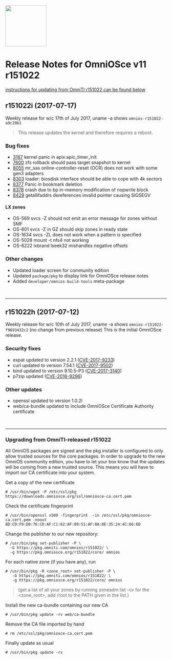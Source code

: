 <img src="http://www.omniosce.org/OmniOSce_logo.svg" height="128">

# Release Notes for OmniOSce v11 r151022

[instructions for updating from OmniTI r151022 can be found below](#upgrading-from-omniti-released-r151022)

## r151022i (2017-07-17)

Weekly release for w/c 17th of July 2017, uname -a shows `omnios-r151022-a9c29b1`
> This release updates the kernel and therefore requires a reboot.

### Bug fixes

* [3167](https://www.illumos.org/issues/3167) kernel panic in apix:apic_timer_init
* [7600](https://www.illumos.org/issues/7600) zfs rollback should pass target snapshot to kernel
* [8055](https://www.illumos.org/issues/8055) mr_sas online-controller-reset (OCR) does not work with some gen3 adapters
* [8303](https://www.illumos.org/issues/8303) loader: biosdisk interface should be able to cope with 4k sectors
* [8377](https://www.illumos.org/issues/8377) Panic in bookmark deletion
* [8378](https://www.illumos.org/issues/8378) crash due to bp in-memory modification of nopwrite block
* [8429](https://www.illumos.org/issues/8429) getallifaddrs dereferences invalid pointer causing SIGSEGV

#### LX zones

* OS-569 svcs -Z should not emit an error message for zones without SMF
* OS-601 svcs -Z in GZ should skip zones in ready state
* OS-1634 svcs -ZL does not work when a pattern is specified
* OS-5028 mount -t nfs4 not working
* OS-6222 lxbrand lseek32 mishandles negative offsets

### Other changes

* Updated loader screen for community edition
* Updated `package/pkg` to display link for OmniOSce release notes
* Added `developer/omnios-build-tools` meta-package

<br>

----  

## r151022h (2017-07-12)

Weekly release for w/c 10th of July 2017, uname -a shows `omnios-r151022-f9693432c2` (no change from previous release)
This is the initial OmniOSce release.

### Security fixes

* expat updated to version 2.2.1 ([CVE-2017-9233](https://libexpat.github.io/doc/cve-2017-9233/))
* curl updated to version 7.54.1 ([CVE-2017-9502](https://curl.haxx.se/docs/adv_20170614.html))
* bind updated to version 9.10.5-P3 ([CVE-2017-3140](https://kb.isc.org/article/AA-01495/0/CVE-2017-3140%3A-An-error-processing-RPZ-rules-can-cause-named-to-loop-endlessly-after-handling-a-query.html))
* p7zip updated ([CVE-2016-9296](https://bugzilla.redhat.com/show_bug.cgi?id=CVE-2016-9296))

### Other updates

* openssl updated to version 1.0.2l
* web/ca-bundle updated to include OmniOSce Certificate Authority certificate

<br>

----  

### Upgrading from OmniTI-released r151022

All OmniOS packages are signed and the pkg installer is configured to only
allow trusted sources for the core packages. In order to upgrade to the new
OmniOS community edition, you have to let your box know that the updates will
be coming from a new trusted source. This means you will have to import our CA
certificate into your system.

Get a copy of the new certificate
```
# /usr/bin/wget -P /etc/ssl/pkg https://downloads.omniosce.org/ssl/omniosce-ca.cert.pem 
```
Check the certificate fingerprint
```
# /usr/bin/openssl x509 -fingerprint  -in /etc/ssl/pkg/omniosce-ca.cert.pem -noout 
8D:CD:F9:D0:76:CD:AF:C1:62:AF:89:51:AF:8A:0E:35:24:4C:66:6D
```

Change the publisher to our new repository:

```
# /usr/bin/pkg set-publisher -P \
  -G https://pkg.omniti.com/omnios/r151022/ \
  -g https://pkg.omniosce.org/r151022/core/ omnios 
```

For each native zone (if you have any), run

```
# /usr/bin/pkg -R <zone_root> set-publisher -P \
   -G https://pkg.omniti.com/omnios/r151022/ \
   -g https://pkg.omniosce.org/r151022/core/ omnios 
```
> (get a list of all your zones by running zoneadm list -cv for the
> <zone_root>, add /root to the PATH given in the list.)

Install the new ca-bundle containing our new CA
```
# /usr/bin/pkg update -rv web/ca-bundle 
```
Remove the CA file imported by hand
```
# rm /etc/ssl/pkg/omniosce-ca.cert.pem 
```
Finally update as usual
```
# /usr/bin/pkg update -rv 
```

